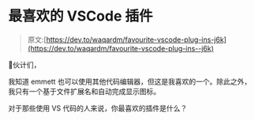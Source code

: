 # 最喜欢的 VSCode 插件

> 原文:[https://dev.to/waqardm/favourite-vscode-plug-ins-j6k](https://dev.to/waqardm/favourite-vscode-plug-ins--j6k)

👋伙计们，

我知道 emmett 也可以使用其他代码编辑器，但这是我喜欢的一个。除此之外，我只有一个基于文件扩展名和自动完成显示图标。

对于那些使用 VS 代码的人来说，你最喜欢的插件是什么？